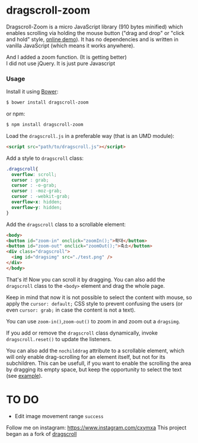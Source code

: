 dragscroll-zoom
==========

Dragscroll-Zoom is a micro JavaScript library (910 bytes minified) which
enables scrolling via holding the mouse button ("drag and drop" or
"click and hold" style, [online
demo](http://cymakr.github.io/dragscroll-zoom.html)). It has no dependencies and
is written in vanilla JavaScript (which means it works anywhere).  

And I added a zoom function. (It is getting better)  
I did not use jQuery. It is just pure Javascript

### Usage


Install it using [Bower](http://bower.io/):

```sh
$ bower install dragscroll-zoom
```

or npm:

```sh
$ npm install dragscroll-zoom
```

Load the `dragscroll.js` in a preferable way (that is an UMD module):

```html
<script src="path/to/dragscroll.js"></script>
```

Add a style to `dragscroll` class:
```css
.dragscroll{
  overflow: scroll;
  cursor : grab;
  cursor : -o-grab;
  cursor : -moz-grab;
  cursor : -webkit-grab;
  overflow-x: hidden;
  overflow-y: hidden;
}
```

Add the `dragscroll` class to a scrollable element:
```html
<body>
<button id="zoom-in" onclick="zoomIn();">확대</button>
<button id="zoom-out" onclick="zoomOut();">축소</button>
<div class="dragscroll">
  <img id="dragsimg" src="./test.png" />
</div>
</body>
```

That's it! Now you can scroll it by dragging. You can also add the
`dragscroll` class to the `<body>` element and drag the whole page.

Keep in mind that now it is not possible to select the content with
mouse, so apply the `cursor: default;` CSS style to prevent confusing
the users (or even `cursor: grab;` in case the content is not a text).

You can use `zoom-in()`,`zoom-out()` to zoom in and zoom out a `dragsimg`.

If you add or remove the `dragscroll` class dynamically, invoke
`dragscroll.reset()` to update the listeners.

You can also add the `nochilddrag` attribute to a scrollable element,
which will only enable drag-scrolling for an element itself, but not
for its subchildren. This can be usefull, if you want to enable the
scrolling the area by dragging its empty space, but keep the
opportunity to select the text (see
[example](http://asvd.github.io/jailed/demos/web/process/)).

TO DO
==========

* Edit image movement range `success`

Follow me on instagram: https://www.instagram.com/cxymxa
This project began as a fork of [dragscroll](https://github.com/asvd/dragscroll)
